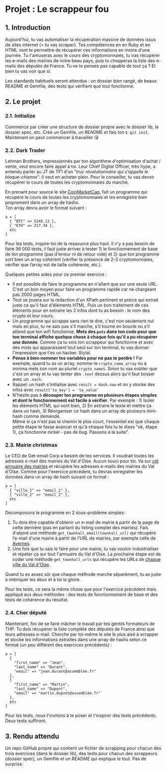 <h1>Projet : Le scrappeur fou</h1>
<h2>1. Introduction</h2>
<p>Aujourd'hui, tu vas automatiser la récupération massive de données issus de sites internet (= tu vas scraper). Tes compétences en en Ruby et en HTML vont te permettre de récupérer ces informations en moins d'une journée. Tu t'amuseras avec le cours des cryptomonnaies, tu iras récupérer les e-mails des mairies de notre beau pays, puis tu chopperas la liste des e-mails des députés de France. Tu ne te penses pas capable de tout ça ? Et bien tu vas voir que si.</p>

<p>Les standards habituels seront attendus : un dossier bien rangé, de beaux README et Gemfile, des tests qui vérifient que tout fonctionne.</p>

<h2>2. Le projet</h2>
<h3>2.1. Initialize</h3>
<p>Commence par créer une structure de dossier propre avec le dossier lib, le dossier spec, etc. Créé un Gemfile, un README et fais ton <code>$ git init</code>. Maintenant on peut commencer à travailler 😘</p>


<h3>2.2. Dark Trader</h3>
<p>Lehman Brothers, impressionnés par ton algorithme d'optimisation d'achat / vente, veut encore faire appel à toi. Leur Chief Digital Officer, très hype, a entendu parler au JT de TF1 d'un "<i>truc révolutionnaire qui s'appelle le bloque-chienne</i>". Il veut en acheter plein. Pour le conseiller, tu vas devoir récupérer le cours de toutes les cryptomonnaies du marché.</p>

<p>En prenant pour source le site <a href="https://coinmarketcap.com/all/views/all/" target="_blank">CoinMarketCap</a>, fait un programme qui récupère le cours de toutes les cryptomonnaies et les enregistre bien proprement dans un array de hashs. <br> Ton array devra avoir le format suivant :</p>

<pre><code class="language-ruby">a = [
  { "BTC" => 5245.12 },
  { "ETH" => 217.34 }, 
  etc
]</code></pre>


<p>Pour les tests, inspire-toi de la ressource plus haut. Il n'y a pas besoin de faire 36 000 tests, il faut juste arriver à tester 1) le fonctionnement de base de ton programme (pas d'erreur ni de retour vide) et 2) que ton programme sort bien un array cohérent (vérifier la présence de 2-3 cryptomonnaies, vérifier que l’array est de taille cohérente, etc.).</p>

<p>Quelques petites aides pour ce premier exercice :</p>
<ul>
  <li>Il est possible de faire le programme en n'allant que sur une seule URL. C'est un bon moyen pour faire un programme rapide car ne chargeant pas 2000 pages HTML.</li>
  <li>Tout se jouera sur la rédaction d'un XPath pertinent et précis qui extrait juste ce qu'il faut d'éléments HTML. Puis un bon traitement de ces éléments pour en extraire les 2 infos dont tu as besoin : le nom des crypto et leur cours.</li>
  <li>Un programme qui scrappe sans rien te dire, c'est non seulement nul mais en plus, tu ne sais pas s'il marche, s'il tourne en boucle ou s’il attend que ton wifi fonctionne. <b>Mets des <code>puts</code> dans ton code pour que ton terminal affiche quelque chose à chaque fois qu'il a pu récupérer une donnée</b>. Comme ça tu vois ton scrappeur qui fonctionne et avec des mots qui apparaissent tout seul sur ton terminal, tu vas donner l'impression que t'es un hacker. Stylaï.</li>
  <li><b>Pense à bien nommer tes variables pour ne pas te perdre !</b> Par exemple, quand tu as un array, nomme-le <code>crypto_name_array</code> ou à minima mets son nom au pluriel <code>crypto_nameS</code>. Sinon tu vas oublier que c'est un array et tu vas tenter des <code>.text</code> dessus alors qu'il faut bosser avec un <code>.each</code>.</li>
  <li>Rappel: un hash s’initialise avec <code>result = Hash.new</code> et on y stocke des infos avec <code>result['ta_key'] = 'ta_value'</code> </li>
  <li>N'hésite pas à <b>découper ton programme en plusieurs étapes simples et dont le fonctionnement est facile à vérifier</b>. Par exemple : 1) Isoler les éléments HTML qui vont bien, 2) En extraire le texte et mettre ça dans un hash, 3) Réorganiser ce hash dans un array de plusieurs mini-hash comme demandé. <br>Même si ça n'est pas le chemin le plus court, l'essentiel est que chaque petite étape te fasse avancer et qu'à chaque fois tu te dises "ok, étape 1), ça fonctionne nickel - pas de bug. Passons à la suite".</li>
</ul>

<h3>2.3. Mairie christmas</h3>

<p>Le CEO de Get-email Corp a besoin de tes services. Il voudrait toutes les adresses e-mail des mairies du Val d'Oise. Aucun souci pour toi. Va sur <a href="http://annuaire-des-mairies.com/" target="_blank">cet annuaire des mairies</a> et récupère les adresses e-mails des mairies du Val d'Oise. Comme pour l'exercice précédent, tu devras enregistrer les données dans un array de hash suivant ce format :</p>

<pre><code class="language-ruby">a = [
  { "ville_1" => "email_1" },
  { "ville_2" => "email_2" }, 
  etc
]</code></pre>


<p>Décomposons le programme en 2 sous-problème simples:</p>
<ol>
  <li>Tu dois être capable d'obtenir un e-mail de mairie à partir de la page de cette dernière (pas en partant du listing complet des mairies). Fais d'abord une méthode <code>get_townhall_email(townhall_url)</code> qui récupère l’e-mail d'une mairie à partir de l'URL de mairies, par exemple celle de <a href="https://www.annuaire-des-mairies.com/95/avernes.html" target="_blank">Avernes</a>.</li>
  <li>Une fois que tu sais le faire pour une mairie, tu vas vouloir industrialiser et répéter ça sur tout l'annuaire du Val d'Oise. La prochaine étape est de coder une méthode <code>get_townhall_urls</code> qui récupère les URLs de <a href="https://www.annuaire-des-mairies.com/val-d-oise.html">chaque ville du Val d'Oise</a>.</li>
</ol>

<p>Quand tu es assez sûr que chaque méthode marche séparément, tu as juste à imbriquer les deux et à toi la gloire.</p>

<p>Pour les tests, ce sera la même chose que pour l'exercice précédent mais appliqué aux deux méthodes : des tests de fonctionnement de base et des tests de cohérence du résultat.</p>

<h3>2.4. Cher député </h3>
<p>Maintenant, fini de se faire mâcher le travail par tes gentils formateurs de THP. Tu dois récupérer la liste complète des députés de France ainsi que leurs adresses e-mail. Cherche par toi-même le site le plus aisé à scrapper et stocke les informations extraites dans une array de hashs selon ce format (un peu différent des exercices précédents) : </p>

<pre><code class="language-ruby">a = [
  { 
    "first_name" => "Jean",
    "last_name" => "Durant",
    "email" => "jean.durant@assemblée.fr"
  },
  { 
    "first_name" => "Martin",
    "last_name" => "Dupont",
    "email" => "martin.dupont@assemblée.fr"
  },
  etc
]</code></pre>

<p>Pour les tests, nous t'invitons à te poser et t'inspirer des tests précédents. Deux tests suffiront.</p>

<h2>3. Rendu attendu</h2>
<p>Un repo GitHub propre qui contient un fichier de scrapping pour chacun des trois exercices (dans le dossier lib), des tests pour chacun des scrappeurs (dossier spec), un Gemfile et un README qui explique le tout. Pas de surprise.</p>
